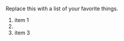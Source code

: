 Replace this with a list of your favorite things.
<ol>
<li>item 1<li/>
<item 2></li>
<li>item 3</li>
</ol>
